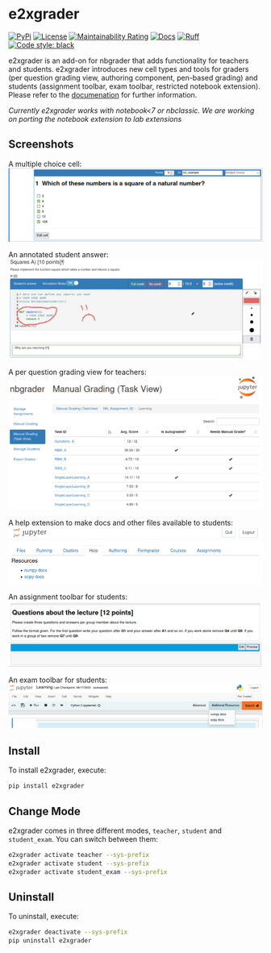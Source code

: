 # e2xgrader
[![PyPi](https://img.shields.io/pypi/v/e2xgrader)](https://pypi.org/project/e2xgrader)
[![License](https://img.shields.io/badge/License-MIT-blue.svg)](https://opensource.org/licenses/MIT)
[![Maintainability Rating](https://sonarcloud.io/api/project_badges/measure?project=DigiKlausur_e2xgrader&metric=sqale_rating)](https://sonarcloud.io/summary/new_code?id=DigiKlausur_e2xgrader)
[![Docs](https://img.shields.io/readthedocs/e2xgrader)](https://e2xgrader.readthedocs.io) 
[![Ruff](https://img.shields.io/endpoint?url=https://raw.githubusercontent.com/astral-sh/ruff/main/assets/badge/v2.json)](https://github.com/astral-sh/ruff)
[![Code style: black](https://img.shields.io/badge/code%20style-black-000000.svg)](https://github.com/psf/black)

e2xgrader is an add-on for nbgrader that adds functionality for teachers and students.
e2xgrader introduces new cell types and tools for graders (per question grading view, authoring component, pen-based grading) and students (assignment toolbar, exam toolbar, restricted notebook extension).
Please refer to the [documenation](https://e2xgrader.readthedocs.io) for further information.

*Currently e2xgrader works with notebook<7 or nbclassic. We are working on porting the notebook extension to lab extensions*

## Screenshots

A multiple choice cell:
![multiplechoice](docs/source/user_docs/cells/img/mc_render.png)
<br/>

An annotated student answer:
![annotation](docs/source/user_docs/img/annotate_answer.png)
<br/>


A per question grading view for teachers:
![task_view](docs/source/user_docs/img/task_view.png)
<br/>


A help extension to make docs and other files available to students:
![help_extension](docs/source/user_docs/img/help_tab.png)
<br/>


An assignment toolbar for students:
![assignment_toolbar](docs/source/user_docs/img/assignment_toolbar_md.png)
<br/>

An exam toolbar for students:
![exam_toolbar](docs/source/user_docs/img/exam_toolbar.png)
<br/>

## Install

To install e2xgrader, execute:

```bash
pip install e2xgrader
```

## Change Mode

e2xgrader comes in three different modes, `teacher`, `student` and `student_exam`.
You can switch between them:
```bash
e2xgrader activate teacher --sys-prefix
e2xgrader activate student --sys-prefix
e2xgrader activate student_exam --sys-prefix
```

## Uninstall

To uninstall, execute:

```bash
e2xgrader deactivate --sys-prefix
pip uninstall e2xgrader
```
